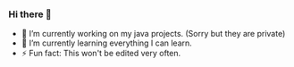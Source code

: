 ### Hi there 👋
- 🔭 I’m currently working on my java projects. (Sorry but they are private)
- 🌱 I’m currently learning everything I can learn.
- ⚡ Fun fact: This won't be edited very often.
